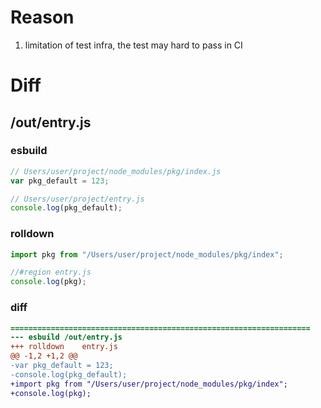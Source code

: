 # Reason
1. limitation of test infra, the test may hard to pass in CI
# Diff
## /out/entry.js
### esbuild
```js
// Users/user/project/node_modules/pkg/index.js
var pkg_default = 123;

// Users/user/project/entry.js
console.log(pkg_default);
```
### rolldown
```js
import pkg from "/Users/user/project/node_modules/pkg/index";

//#region entry.js
console.log(pkg);

```
### diff
```diff
===================================================================
--- esbuild	/out/entry.js
+++ rolldown	entry.js
@@ -1,2 +1,2 @@
-var pkg_default = 123;
-console.log(pkg_default);
+import pkg from "/Users/user/project/node_modules/pkg/index";
+console.log(pkg);

```